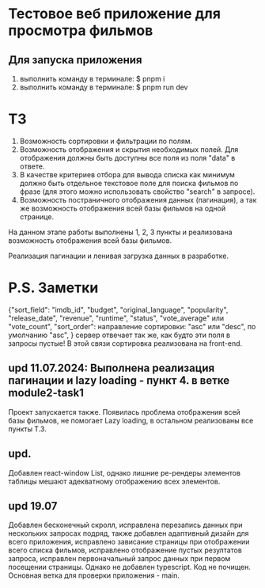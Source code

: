 # Тестовое веб приложение для просмотра фильмов

## Для запуска приложения

1. выполнить команду в терминале: $ pnpm i
2. выполнить команду в терминале: $ pnpm run dev

# ТЗ

1. Возможность сортировки и фильтрации по полям.
2. Возможность отображения и скрытия необходимых полей. Для отображения должны быть доступны все поля из поля "data" в ответе.
3. В качестве критериев отбора для вывода списка как минимум должно быть отдельное текстовое поле для поиска фильмов по фразе (для этого можно использовать свойство "search" в запросе).
4. Возможность постраничного отображения данных (пагинация), а так же возможность отображения всей базы фильмов на одной странице.

На данном этапе работы выполнены 1, 2, 3 пункты и реализована возможность отображения всей базы фильмов.

Реализация пагинации и ленивая загрузка данных в разработке.

# P.S. Заметки

{"sort_field": "imdb_id", "budget", "original_language", "popularity", "release_date", "revenue", "runtime", "status", "vote_average" или "vote_count",
"sort_order": направление сортировки: "asc" или "desc", по умолчанию "asc",
} сервер отвечает так же, как будто эти поля в запросы пустые! В этой связи сортировка реализована на front-end.

## upd 11.07.2024: Выполнена реализация пагинации и lazy loading - пункт 4. в ветке module2-task1

Проект запускается также. Появилась проблема отображения всей базы фильмов, не помогает Lazy loading, в остальном реализованы все пункты Т.З.

## upd.

Добавлен react-window List, однако лишние ре-рендеры элементов таблицы мешают адекватному отображению всех элементов.

## upd 19.07

Добавлен бесконечный скролл, исправлена перезапись данных при нескольких запросах подряд, также добавлен адаптивный дизайн для всего приложения, исправлено зависание страницы при отображении всего списка фильмов, исправлено отображение пустых резултатов запроса, исправлен первоначальный запрос данных при первом посещении страницы. Однако не добавлен typescript. Код не почищен. Основная ветка для проверки приложения - main.
